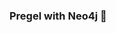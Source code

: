### Pregel with Neo4j 🚀



































































































































 






































































































































